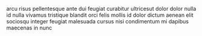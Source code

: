 arcu risus pellentesque ante dui feugiat curabitur ultricesut dolor dolor nulla
id nulla vivamus tristique blandit orci felis mollis id dolor dictum aenean
elit sociosqu integer feugiat malesuada cursus nisi condimentum mi dapibus
maecenas in nunc